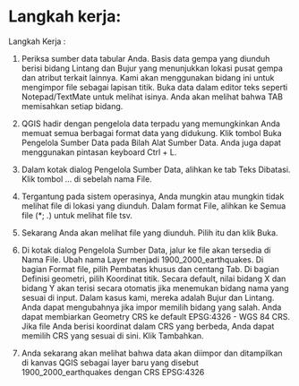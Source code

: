 # Langkah kerja: 
Langkah Kerja :

1. Periksa sumber data tabular Anda. Basis data gempa yang diunduh berisi bidang Lintang dan Bujur yang menunjukkan lokasi pusat gempa dan atribut terkait lainnya. Kami akan menggunakan bidang ini untuk mengimpor file sebagai lapisan titik. Buka data dalam editor teks seperti Notepad/TextMate untuk melihat isinya. Anda akan melihat bahwa TAB memisahkan setiap bidang.

2. QGIS hadir dengan pengelola data terpadu yang memungkinkan Anda memuat semua berbagai format data yang didukung. Klik tombol Buka Pengelola Sumber Data pada Bilah Alat Sumber Data. Anda juga dapat menggunakan pintasan keyboard Ctrl + L.

3. Dalam kotak dialog Pengelola Sumber Data, alihkan ke tab Teks Dibatasi. Klik tombol … di sebelah nama File.

4. Tergantung pada sistem operasinya, Anda mungkin atau mungkin tidak melihat file di lokasi yang diunduh. Dalam format File, alihkan ke Semua file (*; *.*) untuk melihat file tsv.

5. Sekarang Anda akan melihat file yang diunduh. Pilih itu dan klik Buka.

6. Di kotak dialog Pengelola Sumber Data, jalur ke file akan tersedia di Nama File. Ubah nama Layer menjadi 1900_2000_earthquakes. Di bagian Format file, pilih Pembatas khusus dan centang Tab. Di bagian Definisi geometri, pilih Koordinat titik. Secara default, nilai bidang X dan bidang Y akan terisi secara otomatis jika menemukan bidang nama yang sesuai di input. Dalam kasus kami, mereka adalah Bujur dan Lintang. Anda dapat mengubahnya jika impor memilih bidang yang salah. Anda dapat membiarkan Geometry CRS ke default EPSG:4326 - WGS 84 CRS. Jika file Anda berisi koordinat dalam CRS yang berbeda, Anda dapat memilih CRS yang sesuai di sini. Klik Tambahkan.

7. Anda sekarang akan melihat bahwa data akan diimpor dan ditampilkan di kanvas QGIS sebagai layer baru yang disebut 1900_2000_earthquakes dengan CRS EPSG:4326
 
